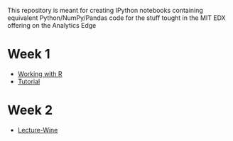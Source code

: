 This repository is meant for creating IPython notebooks containing equivalent Python/NumPy/Pandas code 
for the stuff tought in the MIT EDX offering on the Analytics Edge

# Week 1 

* [Working with R](http://nbviewer.ipython.org/github/nipunreddevil/PythonAnalyticsEdge/tree/master/week_1/working_with_r/)
* [Tutorial](http://nbviewer.ipython.org/github/nipunreddevil/PythonAnalyticsEdge/tree/master/week_1/recitation/)

# Week 2
* [Lecture-Wine](http://nbviewer.ipython.org/github/nipunreddevil/PythonAnalyticsEdge/blob/master/week_2/lecture/wine.ipynb?create=1)
